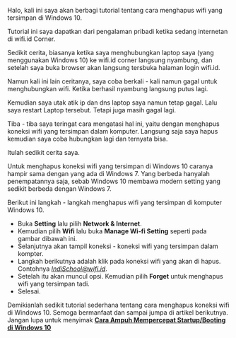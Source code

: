 <!--t Cara Menghapus Wifi yang Tersimpan di Windows 10 t-->
<!--d Cara forget wifi pada Windows 10. d-->
<!--tag windows 10,wifi,network,forget tag-->
<!--image https://masrud.com/content/images/20150831152347-Setting.png image-->

Halo, kali ini saya akan berbagi tutorial tentang cara menghapus wifi yang tersimpan di Windows 10. 

Tutorial ini saya dapatkan dari pengalaman pribadi ketika sedang internetan di wifi.id Corner. 

Sedikit cerita, biasanya ketika saya menghubungkan laptop saya (yang menggunakan Windows 10) ke wifi.id corner langsung nyambung, dan setelah saya buka browser akan langsung tersbuka halaman login wifi.id. 

Namun kali ini lain ceritanya, saya coba berkali - kali namun gagal untuk menghubungkan wifi. Ketika berhasil nyambung langsung putus lagi.

Kemudian saya utak atik ip dan dns laptop saya namun tetap gagal. Lalu saya restart Laptop tersebut. Tetapi juga masih gagal lagi. 

Tiba - tiba saya teringat cara mengatasi hal ini, yaitu dengan menghapus koneksi wifi yang tersimpan dalam komputer. Langsung saja saya hapus kemudian saya coba hubungkan lagi dan ternyata bisa.

Itulah sedikit cerita saya. 

Untuk menghapus koneksi wifi yang tersimpan di Windows 10 caranya hampir sama dengan yang ada di Windows 7. Yang berbeda hanyalah penempatannya saja, sebab Windows 10 membawa modern setting yang sedikit berbeda dengan Windows 7.

Berikut ini langkah - langkah menghapus wifi yang tersimpan di komputer Windows 10.

- Buka **Setting** lalu pilih **Network & Internet**.
<amp-img src="https://masrud.com/content/images/20150831152347-Setting.png"
     width="1366"
     height="768"
     layout="responsive"
     alt="Cara Menghapus Wifi yang Tersimpan di Windows 10"></amp-img>
- Kemudian pilih **Wifi** lalu buka **Manage Wi-fi Setting** seperti pada gambar dibawah ini. 
<amp-img src="https://masrud.com/content/images/20150831152725-Manage.png"
     width="1366"
     height="768"
     layout="responsive"
     alt="Cara Menghapus Wifi yang Tersimpan di Windows 10"></amp-img>
- Selanjutnya akan tampil koneksi - koneksi wifi yang tersimpan dalam kompter. 
<amp-img src="https://masrud.com/content/images/20150831152807-Manage%20wifi%20saved.png"
     width="1366"
     height="768"
     layout="responsive"
     alt="Cara Menghapus Wifi yang Tersimpan di Windows 10"></amp-img>
- Langkah berikutnya adalah klik pada koneksi wifi yang akan di hapus. Contohnya *IndiSchool@wifi.id*.
<amp-img src="https://masrud.com/content/images/20150831152900-Select.png"
     width="1366"
     height="768"
     layout="responsive"
     alt="Cara Menghapus Wifi yang Tersimpan di Windows 10"></amp-img>
- Setelah itu akan muncul opsi. Kemudian pilih **Forget** untuk menghapus wifi yang tersimpan tadi.
<amp-img src="https://masrud.com/content/images/20150831152933-Forget%20wifi.png"
     width="1366"
     height="768"
     layout="responsive"
     alt="Cara Menghapus Wifi yang Tersimpan di Windows 10"></amp-img>
- Selesai.
<amp-img src="https://masrud.com/content/images/20150831153008-Hilang.png"
     width="1366"
     height="768"
     layout="responsive"
     alt="Cara Menghapus Wifi yang Tersimpan di Windows 10"></amp-img>

Demikianlah sedikit tutorial sederhana tentang cara menghapus koneksi wifi di Windows 10. Semoga bermanfaat dan sampai jumpa di artikel berikutnya. Jangan lupa untuk menyimak **[Cara Ampuh Mempercepat Startup/Booting di Windows 10][1]**

  [1]: https://masrud.com/post/mempercepat-startupbooting-di-windows-10